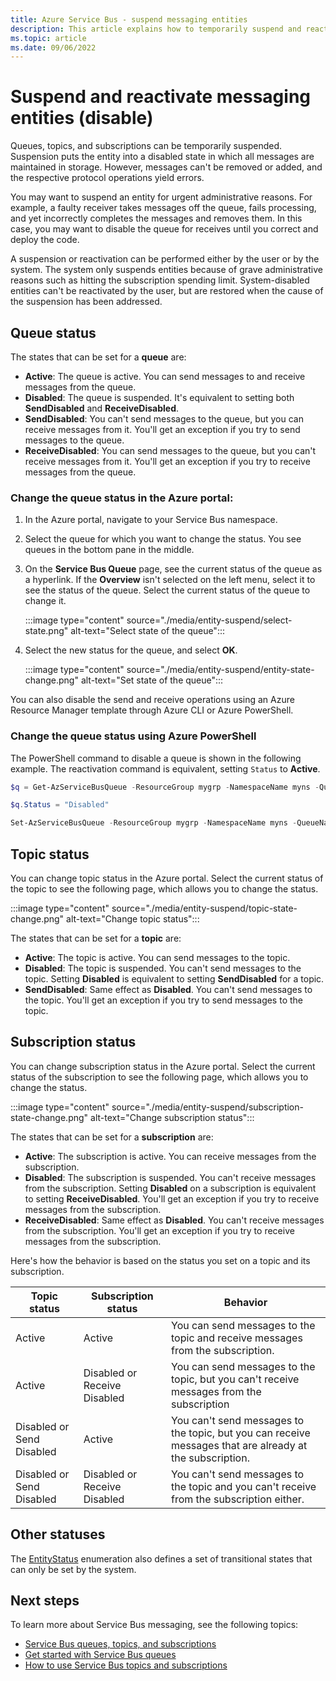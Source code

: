```yaml
---
title: Azure Service Bus - suspend messaging entities
description: This article explains how to temporarily suspend and reactivate Azure Service Bus message entities (queues, topics, and subscriptions).
ms.topic: article
ms.date: 09/06/2022 
---
```


# Suspend and reactivate messaging entities (disable)

Queues, topics, and subscriptions can be temporarily suspended. Suspension puts the entity into a disabled state in which all messages are maintained in storage. However, messages can't be removed or added, and the respective protocol operations yield errors.

You may want to suspend an entity for urgent administrative reasons. For example, a faulty receiver takes messages off the queue, fails processing, and yet incorrectly completes the messages and removes them. In this case, you may want to disable the queue for receives until you correct and deploy the code. 

A suspension or reactivation can be performed either by the user or by the system. The system only suspends entities because of grave administrative reasons such as hitting the subscription spending limit. System-disabled entities can't be reactivated by the user, but are restored when the cause of the suspension has been addressed.

## Queue status 
The states that can be set for a **queue** are:

-   **Active**: The queue is active. You can send messages to and receive messages from the queue. 
-   **Disabled**: The queue is suspended. It's equivalent to setting both **SendDisabled** and **ReceiveDisabled**. 
-   **SendDisabled**: You can't send messages to the queue, but you can receive messages from it. You'll get an exception if you try to send messages to the queue. 
-   **ReceiveDisabled**: You can send messages to the queue, but you can't receive messages from it. You'll get an exception if you try to receive messages from the queue.


### Change the queue status in the Azure portal: 

1. In the Azure portal, navigate to your Service Bus namespace. 
1. Select the queue for which you want to change the status. You see queues in the bottom pane in the middle. 
1. On the **Service Bus Queue** page, see the current status of the queue as a hyperlink. If the **Overview** isn't selected on the left menu, select it to see the status of the queue. Select the current status of the queue to change it. 

    :::image type="content" source="./media/entity-suspend/select-state.png" alt-text="Select state of the queue":::
4. Select the new status for the queue, and select **OK**. 

    :::image type="content" source="./media/entity-suspend/entity-state-change.png" alt-text="Set state of the queue":::
    
You can also disable the send and receive operations using an Azure Resource Manager template through Azure CLI or Azure PowerShell.

### Change the queue status using Azure PowerShell
The PowerShell command to disable a queue is shown in the following example. The reactivation command is equivalent, setting `Status` to **Active**.

```powershell
$q = Get-AzServiceBusQueue -ResourceGroup mygrp -NamespaceName myns -QueueName myqueue

$q.Status = "Disabled"

Set-AzServiceBusQueue -ResourceGroup mygrp -NamespaceName myns -QueueName myqueue -QueueObj $q
```

## Topic status
You can change topic status in the Azure portal. Select the current status of the topic to see the following page, which allows you to change the status. 

:::image type="content" source="./media/entity-suspend/topic-state-change.png" alt-text="Change topic status":::

The states that can be set for a **topic** are:
- **Active**: The topic is active. You can send messages to the topic. 
- **Disabled**: The topic is suspended. You can't send messages to the topic. Setting **Disabled** is equivalent to setting **SendDisabled** for a topic. 
- **SendDisabled**: Same effect as **Disabled**. You can't send messages to the topic. You'll get an exception if you try to send messages to the topic. 

## Subscription status
You can change subscription status in the Azure portal. Select the current status of the subscription to see the following page, which allows you to change the status. 

:::image type="content" source="./media/entity-suspend/subscription-state-change.png" alt-text="Change subscription status":::

The states that can be set for a **subscription** are:
- **Active**: The subscription is active. You can receive messages from the subscription.
- **Disabled**: The subscription is suspended. You can't receive messages from the subscription. Setting **Disabled** on a subscription is equivalent to setting **ReceiveDisabled**. You'll get an exception if you try to receive messages from the subscription.
- **ReceiveDisabled**: Same effect as **Disabled**. You can't receive messages from the subscription. You'll get an exception if you try to receive messages from the subscription.

Here's how the behavior is based on the status you set on a topic and its subscription. 

| Topic status | Subscription status | Behavior | 
| ------------ | ------------------- | -------- | 
| Active | Active | You can send messages to the topic and receive messages from the subscription. | 
| Active | Disabled or Receive Disabled | You can send messages to the topic, but you can't receive messages from the subscription | 
| Disabled or Send Disabled | Active | You can't send messages to the topic, but you can receive messages that are already at the subscription. | 
| Disabled or Send Disabled | Disabled or Receive Disabled | You can't send messages to the topic and you can't receive from the subscription either. | 

## Other statuses
The [EntityStatus](/dotnet/api/microsoft.servicebus.messaging.entitystatus) enumeration also defines a set of transitional states that can only be set by the system. 


## Next steps

To learn more about Service Bus messaging, see the following topics:

* [Service Bus queues, topics, and subscriptions](service-bus-queues-topics-subscriptions.md)
* [Get started with Service Bus queues](service-bus-dotnet-get-started-with-queues.md)
* [How to use Service Bus topics and subscriptions](service-bus-dotnet-how-to-use-topics-subscriptions.md)

[1]: ./media/entity-suspend/entity-state-change.png
